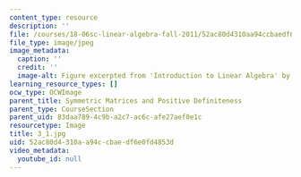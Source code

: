 ```yaml
---
content_type: resource
description: ''
file: /courses/18-06sc-linear-algebra-fall-2011/52ac80d4310aa94ccbaedf6e0fd4853d_3_1.jpg
file_type: image/jpeg
image_metadata:
  caption: ''
  credit: ''
  image-alt: Figure excerpted from 'Introduction to Linear Algebra' by G.S. Strang
learning_resource_types: []
ocw_type: OCWImage
parent_title: Symmetric Matrices and Positive Definiteness
parent_type: CourseSection
parent_uid: 83daa789-4c9b-a2c7-ac6c-afe27aef0e1c
resourcetype: Image
title: 3_1.jpg
uid: 52ac80d4-310a-a94c-cbae-df6e0fd4853d
video_metadata:
  youtube_id: null
---
```

